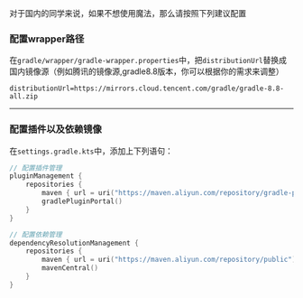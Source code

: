 对于国内的同学来说，如果不想使用魔法，那么请按照下列建议配置

### 配置wrapper路径

在`gradle/wrapper/gradle-wrapper.properties`中，把`distributionUrl`替换成国内镜像源（例如腾讯的镜像源,gradle8.8版本，你可以根据你的需求来调整）

```properties
distributionUrl=https://mirrors.cloud.tencent.com/gradle/gradle-8.8-all.zip
```

---

### 配置插件以及依赖镜像

在`settings.gradle.kts`中，添加上下列语句：

```kotlin
// 配置插件管理
pluginManagement {
    repositories {
        maven { url = uri("https://maven.aliyun.com/repository/gradle-plugin") }
        gradlePluginPortal()
    }
}

// 配置依赖管理
dependencyResolutionManagement {
    repositories {
        maven { url = uri("https://maven.aliyun.com/repository/public") }
        mavenCentral()
    }
}
```